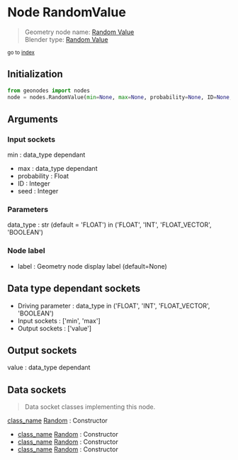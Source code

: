 
# Node RandomValue

> Geometry node name: [Random Value](https://docs.blender.org/manual/en/latest/modeling/geometry_nodes/material/random_value.html)<br>
  Blender type: [Random Value](https://docs.blender.org/api/current/bpy.types.FunctionNodeRandomValue.html)
  
<sub>go to [index](/docs/index.md)</sub>

## Initialization

```python
from geonodes import nodes
node = nodes.RandomValue(min=None, max=None, probability=None, ID=None, seed=None, data_type='FLOAT', label=None)
```



## Arguments


### Input sockets

min : data_type dependant
- max : data_type dependant
- probability : Float
- ID : Integer
- seed : Integer

### Parameters

data_type : str (default = 'FLOAT') in ('FLOAT', 'INT', 'FLOAT_VECTOR', 'BOOLEAN')

### Node label

- label : Geometry node display label (default=None)

## Data type dependant sockets

- Driving parameter : data_type in ('FLOAT', 'INT', 'FLOAT_VECTOR', 'BOOLEAN')
- Input sockets  : ['min', 'max']
- Output sockets : ['value']   
  
  

## Output sockets

value : data_type dependant

## Data sockets

> Data socket classes implementing this node.
  
[class_name](docs/sockets/Boolean.md) [Random](docs/sockets/Boolean.md#random) : Constructor
- [class_name](docs/sockets/Float.md) [Random](docs/sockets/Float.md#random) : Constructor
- [class_name](docs/sockets/Integer.md) [Random](docs/sockets/Integer.md#random) : Constructor
- [class_name](docs/sockets/Vector.md) [Random](docs/sockets/Vector.md#random) : Constructor
  
